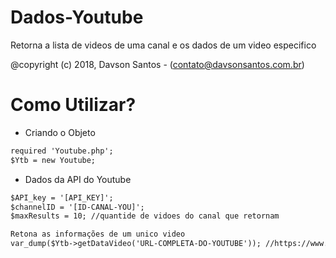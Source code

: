# Dados-Youtube
Retorna a lista de videos de uma canal e os dados de um video especifico

@copyright (c) 2018, Davson Santos - (contato@davsonsantos.com.br)

# Como Utilizar?

- Criando o Objeto
```html
required 'Youtube.php';
$Ytb = new Youtube;
```
- Dados da API do Youtube
```html
$API_key = '[API_KEY]';
$channelID = '[ID-CANAL-YOU]';
$maxResults = 10; //quantide de vidoes do canal que retornam
```

```html
Retona as informações de um unico video
var_dump($Ytb->getDataVideo('URL-COMPLETA-DO-YOUTUBE')); //https://www.youtube.com/watch?v=ABCdef
 ```
